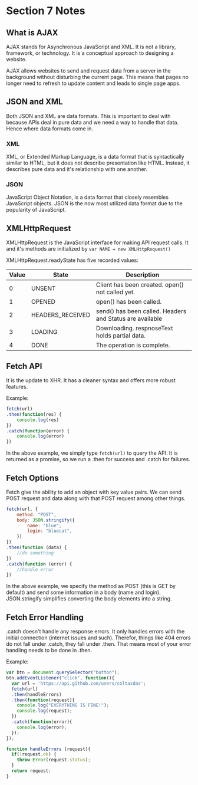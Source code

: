 # Section 7 Notes

## What is AJAX

AJAX stands for Asynchronous JavaScript and XML. It is not a library, framework, or technology. It is a conceptual approach to designing a website. 

AJAX allows websites to send and request data from a server in the background without disturbing the current page. This means that pages no longer need to refresh to update content and leads to single page apps.

## JSON and XML

Both JSON and XML are data formats. This is important to deal with because APIs deal in pure data and we need a way to handle that data. Hence where data formats come in.

### XML

XML, or Extended Markup Language, is a data format that is syntactically similar to HTML, but it does not describe presentation like HTML. Instead, it describes pure data and it's relationship with one another.

### JSON

JavaScript Object Notation, is a data format that closely resembles JavaScript objects. JSON is the now most utilized data format due to the popularity of JavaScript.

## XMLHttpRequest

XMLHttpRequest is the JavaScript interface for making API request calls. It and it's methods are initialized by ```var NAME = new XMLHttpRequest()```

XMLHttpRequest.readyState has five recorded values:

| Value | State | Description|
| --- | --- | --- |
| 0 | UNSENT | Client has been created. open() not called yet. |
| 1 | OPENED | open() has been called. |
| 2 | HEADERS_RECEIVED | send() has been called. Headers and Status are available |
| 3 | LOADING | Downloading. respnoseText holds partial data. |
| 4 | DONE | The operation is complete.

## Fetch API

It is the update to XHR. It has a cleaner syntax and offers more robust features. 

Example:

```js
fetch(url)
.then(function(res) {
    console.log(res)
})
.catch(function(error) {
    console.log(error)
})
```

In the above example, we simply type ```fetch(url)``` to query the API. It is returned as a promise, so we run a .then for success and .catch for failures.

## Fetch Options

Fetch give the ability to add an object with key value pairs. We can send POST request and data along with that POST request among other things. 

```js
fetch(url, {
    method: "POST",
    body: JSON.stringify({
        name: "blue",
        login: "bluecat",
    })
})
.then(function (data) {
    //do something
})
.catch(function (error) {
    //handle error
})
```

In the above example, we specify the method as POST (this is GET by default) and send some information in a body (name and login). JSON.stringify simplifies converting the body elements into a string.

## Fetch Error Handling

.catch doesn't handle any response errors. It only handles errors with the initial connection (internet issues and such). Therefor, things like 404 errors do not fall under .catch, they fall under .then. That means most of your error handling needs to be done in .then.

Example:

```js
var btn = document.querySelector("button");
btn.addEventListener("click", function(){
  var url = 'https://api.github.com/users/coltasdas';
  fetch(url)
  .then(handleErrors)
  .then(function(request){
    console.log("EVERYTHING IS FINE!");
    console.log(request);
  })
  .catch(function(error){
    console.log(error);
  });
});

function handleErrors (request){
  if(!request.ok) {
    throw Error(request.status);
  }
  return request;
}
```